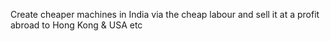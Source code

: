 
Create cheaper machines in India via the cheap labour and sell it at a profit abroad to Hong Kong & USA etc